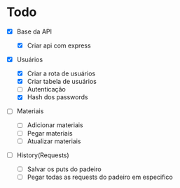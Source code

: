 # Todo

- [x] Base da API

  - [x] Criar api com express

- [x] Usuários
  - [x] Criar a rota de usuários
  - [x] Criar tabela de usuários
  - [ ] Autenticação
  - [x] Hash dos passwords

* [ ] Materiais

  - [ ] Adicionar materiais
  - [ ] Pegar materiais
  - [ ] Atualizar materiais

* [ ] History(Requests)
  - [ ] Salvar os puts do padeiro
  - [ ] Pegar todas as requests do padeiro em especifico
